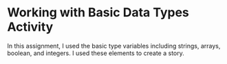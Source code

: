# Working with Basic Data Types Activity
In this assignment, I used the basic type variables including strings, arrays, boolean, and integers. I used these elements to create a story.
